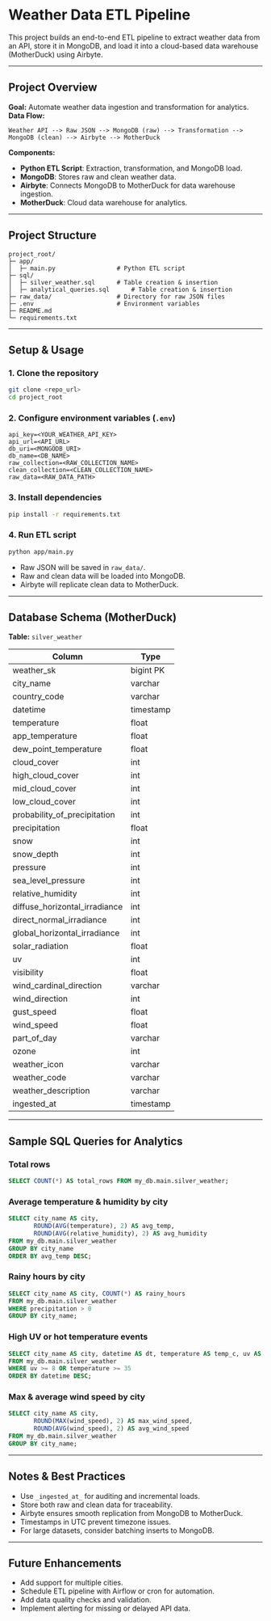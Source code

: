 # Weather Data ETL Pipeline

This project builds an end-to-end ETL pipeline to extract weather data from an API, store it in MongoDB, and load it into a cloud-based data warehouse (MotherDuck) using Airbyte.

---

## Project Overview

**Goal:** Automate weather data ingestion and transformation for analytics.
**Data Flow:**

```
Weather API --> Raw JSON --> MongoDB (raw) --> Transformation --> MongoDB (clean) --> Airbyte --> MotherDuck
```

**Components:**

* **Python ETL Script**: Extraction, transformation, and MongoDB load.
* **MongoDB**: Stores raw and clean weather data.
* **Airbyte**: Connects MongoDB to MotherDuck for data warehouse ingestion.
* **MotherDuck**: Cloud data warehouse for analytics.

---

## Project Structure

```
project_root/
├─ app/
│  ├─ main.py                 # Python ETL script
├─ sql/
│  ├─ silver_weather.sql      # Table creation & insertion
│  ├─ analytical_queries.sql      # Table creation & insertion
├─ raw_data/                  # Directory for raw JSON files
├─ .env                       # Environment variables
├─ README.md
└─ requirements.txt
```

---

## Setup & Usage

### 1. Clone the repository

```bash
git clone <repo_url>
cd project_root
```

### 2. Configure environment variables (`.env`)

```text
api_key=<YOUR_WEATHER_API_KEY>
api_url=<API_URL>
db_uri=<MONGODB_URI>
db_name=<DB_NAME>
raw_collection=<RAW_COLLECTION_NAME>
clean_collection=<CLEAN_COLLECTION_NAME>
raw_data=<RAW_DATA_PATH>
```

### 3. Install dependencies

```bash
pip install -r requirements.txt
```

### 4. Run ETL script

```bash
python app/main.py
```

* Raw JSON will be saved in `raw_data/`.
* Raw and clean data will be loaded into MongoDB.
* Airbyte will replicate clean data to MotherDuck.

---

## Database Schema (MotherDuck)

**Table:** `silver_weather`

| Column                          | Type      |
| ------------------------------- | --------- |
| weather\_sk                     | bigint PK |
| city\_name                      | varchar   |
| country\_code                   | varchar   |
| datetime                        | timestamp |
| temperature                     | float     |
| app\_temperature                | float     |
| dew\_point\_temperature         | float     |
| cloud\_cover                    | int       |
| high\_cloud\_cover              | int       |
| mid\_cloud\_cover               | int       |
| low\_cloud\_cover               | int       |
| probability\_of\_precipitation  | int       |
| precipitation                   | float     |
| snow                            | int       |
| snow\_depth                     | int       |
| pressure                        | int       |
| sea\_level\_pressure            | int       |
| relative\_humidity              | int       |
| diffuse\_horizontal\_irradiance | int       |
| direct\_normal\_irradiance      | int       |
| global\_horizontal\_irradiance  | int       |
| solar\_radiation                | float     |
| uv                              | int       |
| visibility                      | float     |
| wind\_cardinal\_direction       | varchar   |
| wind\_direction                 | int       |
| gust\_speed                     | float     |
| wind\_speed                     | float     |
| part\_of\_day                   | varchar   |
| ozone                           | int       |
| weather\_icon                   | varchar   |
| weather\_code                   | varchar   |
| weather\_description            | varchar   |
| ingested\_at                    | timestamp |

---

## Sample SQL Queries for Analytics

### Total rows

```sql
SELECT COUNT(*) AS total_rows FROM my_db.main.silver_weather;
```

### Average temperature & humidity by city

```sql
SELECT city_name AS city,
       ROUND(AVG(temperature), 2) AS avg_temp,
       ROUND(AVG(relative_humidity), 2) AS avg_humidity
FROM my_db.main.silver_weather
GROUP BY city_name
ORDER BY avg_temp DESC;
```

### Rainy hours by city

```sql
SELECT city_name AS city, COUNT(*) AS rainy_hours
FROM my_db.main.silver_weather
WHERE precipitation > 0
GROUP BY city_name;
```

### High UV or hot temperature events

```sql
SELECT city_name AS city, datetime AS dt, temperature AS temp_c, uv AS uv_index
FROM my_db.main.silver_weather
WHERE uv >= 8 OR temperature >= 35
ORDER BY datetime DESC;
```

### Max & average wind speed by city

```sql
SELECT city_name AS city,
       ROUND(MAX(wind_speed), 2) AS max_wind_speed,
       ROUND(AVG(wind_speed), 2) AS avg_wind_speed
FROM my_db.main.silver_weather
GROUP BY city_name;
```

---

## Notes & Best Practices

* Use `_ingested_at_` for auditing and incremental loads.
* Store both raw and clean data for traceability.
* Airbyte ensures smooth replication from MongoDB to MotherDuck.
* Timestamps in UTC prevent timezone issues.
* For large datasets, consider batching inserts to MongoDB.

---

## Future Enhancements

* Add support for multiple cities.
* Schedule ETL pipeline with Airflow or cron for automation.
* Add data quality checks and validation.
* Implement alerting for missing or delayed API data.
